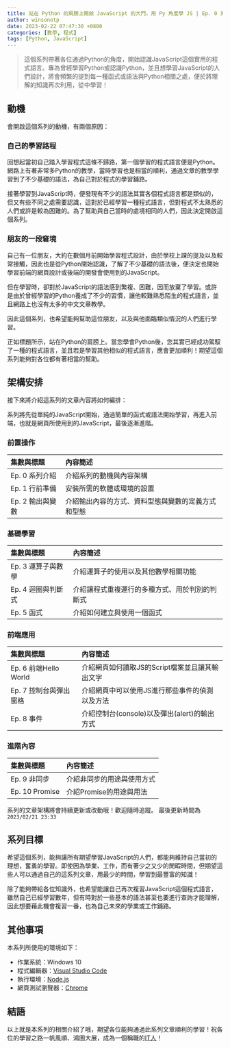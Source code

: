 ```yaml
---
title: 站在 Python 的肩膀上開啟 JavaScript 的大門，用 Py 角度學 JS | Ep. 0 系列介紹
author: winsonotp
date: 2023-02-22 07:47:30 +0800
categories: [教學, 程式]
tags: [Python, JavaScript]
---
```


> 這個系列帶著各位通過Python的角度，開始認識JavaScript這個實用的程式語言。專為曾經學習Python或認識Python，並且想學習JavaScript的人們設計，將會頻繁的提到每一種函式或語法與Python相關之處，便於將理解的知識再次利用，從中學習！

## 動機
會開啟這個系列的動機，有兩個原因：

### 自己的學習路程
回想起當初自己踏入學習程式這條不歸路，第一個學習的程式語言便是Python。網路上有著非常多Python的教學，當時學習也是相當的順利，通過文章的教學學習到了不少基礎的語法，為自己對於程式的學習鋪路。

接著學習到JavaScript時，便發現有不少的語法其實各個程式語言都是類似的，但又有些不同之處需要認識，這對於已經學習一種程式語言，但對程式不太熟悉的人們或許是較為困難的。為了幫助與自己當時的處境相同的人們，因此決定開啟這個系列。

### 朋友的一段窘境
自己有一位朋友，大約在數個月前開始學習程式設計，由於學校上課的提及以及較常接觸，因此也是從Python開始認識，了解了不少基礎的語法後，便決定也開始學習前端的網頁設計或後端的開發會使用到的JavaScript。

但在學習時，卻對於JavaScript的語法感到繁複、困難，因而放棄了學習。或許是由於曾經學習的Python養成了不少的習慣，讓他較難熟悉陌生的程式語言，並且網路上也沒有太多的中文文章教學。

因此這個系列，也希望能夠幫助這位朋友，以及與他面臨類似情況的人們進行學習。

正如標題所示，站在Python的肩膀上。當您學會Python後，您其實已經成功駕馭了一種的程式語言，並且若是學習其他相似的程式語言，應會更加順利！期望這個系列能夠對各位都有著相當的幫助。

## 架構安排
接下來將介紹這系列的文章內容將如何編排：

系列將先從單純的JavaScript開始，通過簡單的函式或語法開始學習，再進入前端，也就是網頁所使用到的JavaScript，最後逐漸進階。

### 前置操作

| 集數與標題        | 內容簡述                                       |
| :--------------- | :-------------------------------------------- |
| Ep. 0 系列介紹   | 介紹系列的動機與內容架構                         |
| Ep. 1 行前準備   | 安裝所需的軟體或環境的設置                       |
| Ep. 2 輸出與變數 | 介紹輸出內容的方式、資料型態與變數的定義方式和型態 |

### 基礎學習

| 集數與標題         | 內容簡述                                    |
| :---------------- | :--------------------------------          |
| Ep. 3 運算子與數學 | 介紹運算子的使用以及其他數學相關功能          |
| Ep. 4 迴圈與判斷式 | 介紹讓程式重複運行的多種方式、用於判別的判斷式 |
| Ep. 5 函式        | 介紹如何建立與使用一個函式                    |

### 前端應用

| 集數與標題            | 內容簡述                                    |
| :------------------- | :------------------------------------------ |
| Ep. 6 前端Hello World | 介紹網頁如何讀取JS的Script檔案並且讓其輸出文字 |
| Ep. 7 控制台與彈出窗格 | 介紹網頁中可以使用JS進行那些事件的偵測以及方法 |
| Ep. 8 事件            | 介紹控制台(console)以及彈出(alert)的輸出方式 |

### 進階內容

| 集數與標題      | 內容簡述                  |
| :------------  | :----------------------- |
| Ep. 9 非同步    | 介紹非同步的用途與使用方式 |
| Ep. 10 Promise | 介紹Promise的用途與用法    |

系列的文章架構將會持續更新或改動哦！歡迎隨時追蹤。
最後更新時間為 `2023/02/21 23:33`

## 系列目標
希望這個系列，能夠讓所有期望學習JavaScript的人們，都能夠維持自己當初的理想，奮勇的學習。即使因為學業、工作，而有著少之又少的閒暇時間，但期望這些人可以通過自己的這系列文章，用最少的時間，學習到最豐富的知識！

除了能夠帶給各位知識外，也希望能讓自己再次複習JavaScript這個程式語言，雖然自己已經學習數年，但有時對於一些基本的語法甚至也要進行查詢才能理解，因此想要藉此機會複習一番，也為自己未來的學業或工作鋪路。

## 其他事項
本系列所使用的環境如下：
- 作業系統：Windows 10
- 程式編輯器：[Visual Studio Code](https://code.visualstudio.com/)
- 執行環境：[Node.js](https://nodejs.org/zh-tw/download/)
- 網頁測試瀏覽器：[Chrome](https://www.google.com/intl/zh-TW/chrome/)

## 結語
以上就是本系列的相關介紹了哦，期望各位能夠通過此系列文章順利的學習！祝各位的學習之路一帆風順、鴻圖大展，成為一個稱職的[IT人](https://winson-otp.github.io/posts/what-is-it/)！
